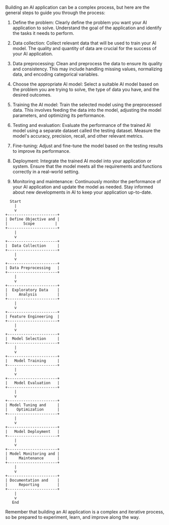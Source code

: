 Building an AI application can be a complex process, but here are the general steps to guide you through the process:

1. Define the problem: Clearly define the problem you want your AI application to solve. Understand the goal of the application and identify the tasks it needs to perform.

2. Data collection: Collect relevant data that will be used to train your AI model. The quality and quantity of data are crucial for the success of your AI application.

3. Data preprocessing: Clean and preprocess the data to ensure its quality and consistency. This may include handling missing values, normalizing data, and encoding categorical variables.

4. Choose the appropriate AI model: Select a suitable AI model based on the problem you are trying to solve, the type of data you have, and the desired outcomes.

5. Training the AI model: Train the selected model using the preprocessed data. This involves feeding the data into the model, adjusting the model parameters, and optimizing its performance.

6. Testing and evaluation: Evaluate the performance of the trained AI model using a separate dataset called the testing dataset. Measure the model's accuracy, precision, recall, and other relevant metrics.

7. Fine-tuning: Adjust and fine-tune the model based on the testing results to improve its performance.

8. Deployment: Integrate the trained AI model into your application or system. Ensure that the model meets all the requirements and functions correctly in a real-world setting.

9. Monitoring and maintenance: Continuously monitor the performance of your AI application and update the model as needed. Stay informed about new developments in AI to keep your application up-to-date.

```
  Start
    |
    v
+----------------------+
| Define Objective and |
|       Scope         |
+----------------------+
    |
    v
+----------------------+
|  Data Collection     |
+----------------------+
    |
    v
+----------------------+
| Data Preprocessing   |
+----------------------+
    |
    v
+----------------------+
|  Exploratory Data    |
|     Analysis         |
+----------------------+
    |
    v
+----------------------+
| Feature Engineering  |
+----------------------+
    |
    v
+----------------------+
|  Model Selection     |
+----------------------+
    |
    v
+----------------------+
|   Model Training     |
+----------------------+
    |
    v
+----------------------+
|   Model Evaluation   |
+----------------------+
    |
    v
+----------------------+
| Model Tuning and     |
|    Optimization      |
+----------------------+
    |
    v
+----------------------+
|   Model Deployment   |
+----------------------+
    |
    v
+----------------------+
| Model Monitoring and |
|     Maintenance      |
+----------------------+
    |
    v
+----------------------+
| Documentation and    |
|     Reporting        |
+----------------------+
    |
    v
   End
```

Remember that building an AI application is a complex and iterative process, so be prepared to experiment, learn, and improve along the way.
